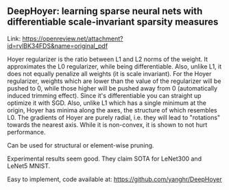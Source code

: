 ## DeepHoyer: learning sparse neural nets with differentiable scale-invariant sparsity measures

Link: https://openreview.net/attachment?id=rylBK34FDS&name=original_pdf

Hoyer regularizer is the ratio between L1 and L2 norms of the weight. It approximates the L0 regularizer, while being differentiable. Also, unlike L1, it does not equally penalize all weights (it is scale invariant). For the Hoyer regularizer, weights which are lower than the value of the regularizer will be pushed to 0, while those higher will be pushed away from 0 (automatically induced trimming effect). Since it's differentiable you can straight up optimize it with SGD. 
Also, unlike L1 which has a single minimum at the origin, Hoyer has minima along the axes, the structure of which resembles L0. The gradients of Hoyer are purely radial, i.e. they will lead to "rotations" towards the nearest axis. While it is non-convex, it is shown to not hurt performance.

Can be used for structural or element-wise pruning. 

Experimental results seem good. They claim SOTA for LeNet300 and LeNet5 MNIST.

Easy to implement, code available at: https://github.com/yanghr/DeepHoyer